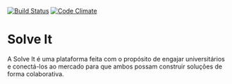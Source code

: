 [![Build Status](https://travis-ci.org/gabrielgiordano/solveit.svg?branch=master)](https://travis-ci.org/gabrielgiordano/solveit)
[![Code Climate](https://codeclimate.com/github/gabrielgiordano/solveit/badges/gpa.svg)](https://codeclimate.com/github/gabrielgiordano/solveit)

# Solve It

A Solve It é uma plataforma feita com o propósito de engajar universitários e
conectá-los ao mercado para que ambos possam construir soluções de forma colaborativa.
